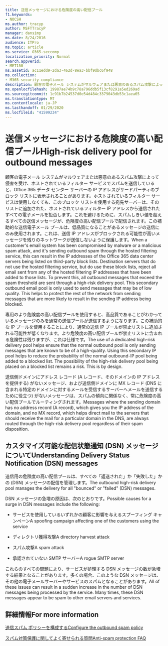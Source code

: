 ```yaml
---
title: 送信メッセージにおける危険度の高い配信プール
f1.keywords:
- NOCSH
ms.author: tracyp
author: MSFTTracyP
manager: dansimp
ms.date: 8/24/2016
audience: ITPro
ms.topic: article
ms.service: O365-seccomp
localization_priority: Normal
search.appverid:
- MET150
ms.assetid: ac11edd9-2da3-462d-8ea3-bbf9dbc6f948
ms.collection:
- M365-security-compliance
description: 顧客の電子メール システムがマルウェアまたは悪意のあるスパム攻撃によって侵害を受け、ホストされているフィルター サービスでスパムを送信していると、Office 365 データ センター サーバーの IP アドレスがサードパーティのブロック リストに表示されることがあります。
ms.openlocfilehash: 19987ae74b9c78a796ddb5f13cf8291a5ed269ad
ms.sourcegitcommit: 1c91b7b24537d0e54d484c3379043db53c1aea65
ms.translationtype: MT
ms.contentlocale: ja-JP
ms.lasthandoff: 01/29/2020
ms.locfileid: "41599234"
---
```

# <a name="high-risk-delivery-pool-for-outbound-messages"></a><span data-ttu-id="bb108-103">送信メッセージにおける危険度の高い配信プール</span><span class="sxs-lookup"><span data-stu-id="bb108-103">High-risk delivery pool for outbound messages</span></span>

<span data-ttu-id="bb108-p101">顧客の電子メール システムがマルウェアまたは悪意のあるスパム攻撃によって侵害を受け、ホストされているフィルター サービスでスパムを送信していると、Office 365 データ センター サーバーの IP アドレスがサードパーティのブロック リストに表示されることがあります。ホストされているフィルター サービスは使用しなくても、このブロック リストを使用する宛先サーバーは、そのリストに追加された、ホストされているフィルター IP アドレスから送信されたすべての電子メールを拒否します。これを避けるために、スパムしきい値を超えるすべての送信メッセージが、危険度の高い配信プールで配信されます。この補助的な送信電子メール プールは、低品質になることがあるメッセージの送信にのみ使用されます。これは、送信 IP アドレスがブロックされる可能性が高いメッセージを残りのネットワークが送信しないように保護します。</span><span class="sxs-lookup"><span data-stu-id="bb108-p101">When a customer's email system has been compromised by malware or a malicious spam attack, and it's sending outbound spam through the hosted filtering service, this can result in the IP addresses of the Office 365 data center servers being listed on third-party block lists. Destination servers that do not use the hosted filtering service, but do use these block lists, reject all email sent from any of the hosted filtering IP addresses that have been added to those lists. To prevent this, all outbound messages that exceed the spam threshold are sent through a high-risk delivery pool. This secondary outbound email pool is only used to send messages that may be of low quality. This helps to protect the rest of the network from sending messages that are more likely to result in the sending IP address being blocked.</span></span>
  
<span data-ttu-id="bb108-p102">専用のより危険度の高い配信プールを使用すると、高品質であることがわかっているメッセージのみを通常の送信プールが送信するようになります。この補助的な IP プールを使用することにより、通常の送信 IP プールが禁止リストに追加される可能性が低くなります。より危険度の高い配信プールが禁止リストに含まれる危険性は残りますが、これは仕様です。</span><span class="sxs-lookup"><span data-stu-id="bb108-p102">The use of a dedicated high-risk delivery pool helps ensure that the normal outbound pool is only sending messages that are known to be of a high-quality. Using this secondary IP pool helps to reduce the probability of the normal outbound-IP pool being added to a blocked list. The possibility of the high-risk delivery pool being placed on a blocked list remains a risk. This is by design.</span></span>
  
<span data-ttu-id="bb108-113">送信側ドメインにアドレス レコード (A レコード、そのドメインの IP アドレスを提供する) がないメッセージ、および送信側ドメインに MX レコード (DNS に含まれる特定のドメインに対するメールを受信するサーバーへメールを送信するために役立つ) がないメッセージは、スパムの傾向に関係なく、常に危険度の高い配信プールでルーティングされます。</span><span class="sxs-lookup"><span data-stu-id="bb108-113">Messages where the sending domain has no address record (A record), which gives you the IP address of the domain, and no MX record, which helps direct mail to the servers that should receive the mail for a particular domain in the DNS, are always routed through the high-risk delivery pool regardless of their spam disposition.</span></span>
  
## <a name="understanding-delivery-status-notification-dsn-messages"></a><span data-ttu-id="bb108-114">カスタマイズ可能な配信状態通知 (DSN) メッセージについて</span><span class="sxs-lookup"><span data-stu-id="bb108-114">Understanding Delivery Status Notification (DSN) messages</span></span>

<span data-ttu-id="bb108-115">送信用の危険度の高い配信プールは、すべての「返送された」か「失敗した」かの (DSN) メッセージの配信を管理します。</span><span class="sxs-lookup"><span data-stu-id="bb108-115">The outbound high-risk delivery pool manages the delivery for all "bounced" or "failed" (DSN) messages.</span></span>
  
<span data-ttu-id="bb108-116">DSN メッセージの急増の原因は、次のとおりです。</span><span class="sxs-lookup"><span data-stu-id="bb108-116">Possible causes for a surge in DSN messages include the following:</span></span>
  
- <span data-ttu-id="bb108-117">サービスを使用しているいずれかの顧客に影響を与えるスプーフィング キャンペーン</span><span class="sxs-lookup"><span data-stu-id="bb108-117">A spoofing campaign affecting one of the customers using the service</span></span>
    
- <span data-ttu-id="bb108-118">ディレクトリ獲得攻撃</span><span class="sxs-lookup"><span data-stu-id="bb108-118">A directory harvest attack</span></span>
    
- <span data-ttu-id="bb108-119">スパム攻撃</span><span class="sxs-lookup"><span data-stu-id="bb108-119">A spam attack</span></span>
    
- <span data-ttu-id="bb108-120">承認されていない SMTP サーバー</span><span class="sxs-lookup"><span data-stu-id="bb108-120">A rogue SMTP server</span></span>
    
<span data-ttu-id="bb108-p103">これらのすべての問題により、サービスが処理する DSN メッセージの数が急増する結果となることがあります。多くの場合、このような DSN メッセージは、その他の電子メールサーバーやサービスのスパムとなることがあります。</span><span class="sxs-lookup"><span data-stu-id="bb108-p103">All of these issues can result in a sudden increase in the number of DSN messages being processed by the service. Many times, these DSN messages appear to be spam to other email servers and services.</span></span>
  
## <a name="for-more-information"></a><span data-ttu-id="bb108-123">詳細情報</span><span class="sxs-lookup"><span data-stu-id="bb108-123">For more information</span></span>

[<span data-ttu-id="bb108-124">送信スパム ポリシーを構成する</span><span class="sxs-lookup"><span data-stu-id="bb108-124">Configure the outbound spam policy</span></span>](configure-the-outbound-spam-policy.md)
  
[<span data-ttu-id="bb108-125">スパム対策保護に関してよく寄せられる質問</span><span class="sxs-lookup"><span data-stu-id="bb108-125">Anti-spam protection FAQ</span></span>](anti-spam-protection-faq.md)
  


